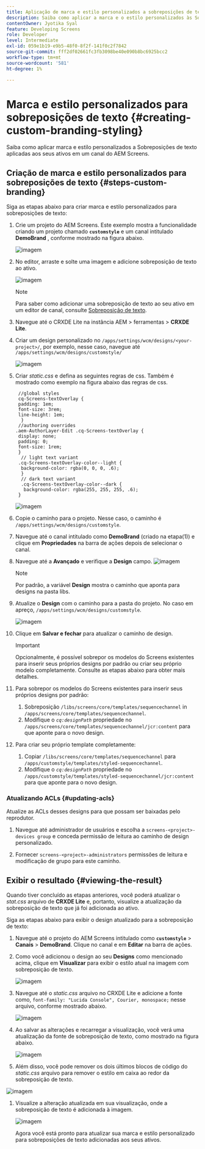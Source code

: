```yaml
---
title: Aplicação de marca e estilo personalizados a sobreposições de texto
description: Saiba como aplicar a marca e o estilo personalizados às Sobreposições de texto aplicadas aos ativos em um canal do AEM Screens.
contentOwner: Jyotika Syal
feature: Developing Screens
role: Developer
level: Intermediate
exl-id: 059e1b19-e9b5-48f0-8f2f-141f0c2f7842
source-git-commit: fff2df02661fc3fb3098be40e090b8bc6925bcc2
workflow-type: tm+mt
source-wordcount: '581'
ht-degree: 1%

---
```


# Marca e estilo personalizados para sobreposições de texto {#creating-custom-branding-styling}

Saiba como aplicar marca e estilo personalizados a Sobreposições de texto aplicadas aos seus ativos em um canal do AEM Screens.

## Criação de marca e estilo personalizados para sobreposições de texto {#steps-custom-branding}

Siga as etapas abaixo para criar marca e estilo personalizados para sobreposições de texto:

1. Crie um projeto do AEM Screens. Este exemplo mostra a funcionalidade criando um projeto chamado **`customstyle`** e um canal intitulado **DemoBrand** , conforme mostrado na figura abaixo.

   ![imagem](/help/user-guide/assets/custom-brand/custom-brand1.png)

1. No editor, arraste e solte uma imagem e adicione sobreposição de texto ao ativo.

   ![imagem](/help/user-guide/assets/custom-brand/custom-brand2.png)

   >[!NOTE]
   >Para saber como adicionar uma sobreposição de texto ao seu ativo em um editor de canal, consulte [Sobreposição de texto](/help/user-guide/text-overlay.md).

1. Navegue até o CRXDE Lite na instância AEM > ferramentas > **CRXDE Lite**.

1. Criar um design personalizado no `/apps/settings/wcm/designs/<your-project>/`, por exemplo, nesse caso, navegue até `/apps/settings/wcm/designs/customstyle/`

   ![imagem](/help/user-guide/assets/custom-brand/custom-brand3.png)

1. Criar *static.css* e defina as seguintes regras de css. Também é mostrado como exemplo na figura abaixo das regras de css.

   ```shell
    //global styles
    cq-Screens-textOverlay {
    padding: 1em;
    font-size: 3rem;
    line-height: 1em;
     }
    //authoring overrides
   .aem-AuthorLayer-Edit .cq-Screens-textOverlay {
    display: none;
    padding: 0;
    font-size: 1rem;
    }
     // light text variant
    .cq-Screens-textOverlay-color--light {
     background-color: rgba(0, 0, 0, .6);
     }
     // dark text variant
     .cq-Screens-textOverlay-color--dark {
      background-color: rgba(255, 255, 255, .6);
    }
   ```

   ![imagem](/help/user-guide/assets/custom-brand/custom-brand4.png)

1. Copie o caminho para o projeto. Nesse caso, o caminho é `/apps/settings/wcm/designs/customstyle`.

1. Navegue até o canal intitulado como **DemoBrand** (criado na etapa(1)) e clique em **Propriedades** na barra de ações depois de selecionar o canal.

1. Navegue até a **Avançado** e verifique a **Design** campo.
   ![imagem](/help/user-guide/assets/custom-brand/custom-brand5.png)

   >[!NOTE]
   >Por padrão, a variável **Design** mostra o caminho que aponta para designs na pasta libs.

1. Atualize o **Design** com o caminho para a pasta do projeto. No caso em apreço, `/apps/settings/wcm/designs/customstyle`.

   ![imagem](/help/user-guide/assets/custom-brand/custom-brand6.png)

1. Clique em **Salvar e fechar** para atualizar o caminho de design.

   >[!IMPORTANT]
   >Opcionalmente, é possível sobrepor os modelos do Screens existentes para inserir seus próprios designs por padrão ou criar seu próprio modelo completamente. Consulte as etapas abaixo para obter mais detalhes.

1. Para sobrepor os modelos do Screens existentes para inserir seus próprios designs por padrão:

   1. Sobreposição `/libs/screens/core/templates/sequencechannel` in `/apps/screens/core/templates/sequencechannel`.
   1. Modifique o *`cq:designPath`* propriedade no `/apps/screens/core/templates/sequencechannel/jcr:content` para que aponte para o novo design.

1. Para criar seu próprio template completamente:
   1. Copiar `/libs/screens/core/templates/sequencechannel` para `/apps/customstyle/templates/styled-sequencechannel`.
   1. Modifique o *`cq:designPath`* propriedade no `/apps/customstyle/templates/styled-sequencechannel/jcr:content` para que aponte para o novo design.


### Atualizando ACLs {#updating-acls}

Atualize as ACLs desses designs para que possam ser baixadas pelo reprodutor.

1. Navegue até administrador de usuários e escolha a `screens-<project>-devices group` e conceda permissão de leitura ao caminho de design personalizado.

1. Fornecer `screens-<project>-administrators` permissões de leitura e modificação de grupo para este caminho.

## Exibir o resultado {#viewing-the-result}

Quando tiver concluído as etapas anteriores, você poderá atualizar o *stat.css* arquivo de **CRXDE Lite** e, portanto, visualize a atualização da sobreposição de texto que já foi adicionada ao ativo.

Siga as etapas abaixo para exibir o design atualizado para a sobreposição de texto:

1. Navegue até o projeto do AEM Screens intitulado como **`customstyle`** > **Canais** > **DemoBrand**. Clique no canal e em **Editar** na barra de ações.

1. Como você adicionou o design ao seu **Designs** como mencionado acima, clique em **Visualizar** para exibir o estilo atual na imagem com sobreposição de texto.

   ![imagem](/help/user-guide/assets/custom-brand/custom-brand7.png)

1. Navegue até o *static.css* arquivo no CRXDE Lite e adicione a fonte como, `font-family: "Lucida Console", Courier, monospace;` nesse arquivo, conforme mostrado abaixo.

   ![imagem](/help/user-guide/assets/custom-brand/custom-brand8.png)

1. Ao salvar as alterações e recarregar a visualização, você verá uma atualização da fonte de sobreposição de texto, como mostrado na figura abaixo.

   ![imagem](/help/user-guide/assets/custom-brand/custom-brand9.png)

1. Além disso, você pode remover os dois últimos blocos de código do *static.css* arquivo para remover o estilo em caixa ao redor da sobreposição de texto.

![imagem](/help/user-guide/assets/custom-brand/custom-brand10.png)

1. Visualize a alteração atualizada em sua visualização, onde a sobreposição de texto é adicionada à imagem.

   ![imagem](/help/user-guide/assets/custom-brand/custom-brand11.png)

   Agora você está pronto para atualizar sua marca e estilo personalizado para sobreposições de texto adicionadas aos seus ativos.
